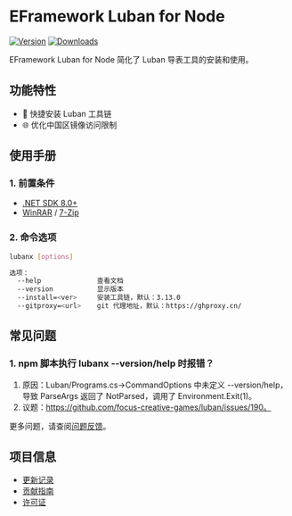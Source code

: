 # EFramework Luban for Node

[![Version](https://img.shields.io/npm/v/org.eframework.nod.lbx)](https://www.npmjs.com/package/org.eframework.nod.lbx)
[![Downloads](https://img.shields.io/npm/dm/org.eframework.nod.lbx)](https://www.npmjs.com/package/org.eframework.nod.lbx)  

EFramework Luban for Node 简化了 Luban 导表工具的安装和使用。

## 功能特性

- 🚀 快捷安装 Luban 工具链
- 🌐 优化中国区镜像访问限制

## 使用手册

### 1. 前置条件
- [.NET SDK 8.0+](https://dotnet.microsoft.com/zh-cn/download/dotnet/8.0)
- [WinRAR](https://www.win-rar.com/start.html?L=0) / [7-Zip](https://www.7-zip.org/)

### 2. 命令选项
```bash
lubanx [options]

选项：
  --help              查看文档
  --version           显示版本
  --install=<ver>     安装工具链，默认：3.13.0
  --gitproxy=<url>    git 代理地址，默认：https://ghproxy.cn/
```

## 常见问题

### 1. npm 脚本执行 lubanx --version/help 时报错？
1. 原因：Luban/Programs.cs->CommandOptions 中未定义 --version/help，导致 ParseArgs 返回了 NotParsed，调用了 Environment.Exit(1)。
2. 议题：https://github.com/focus-creative-games/luban/issues/190。

更多问题，请查阅[问题反馈](CONTRIBUTING.md#问题反馈)。

## 项目信息

- [更新记录](CHANGELOG.md)
- [贡献指南](CONTRIBUTING.md)
- [许可证](LICENSE)
